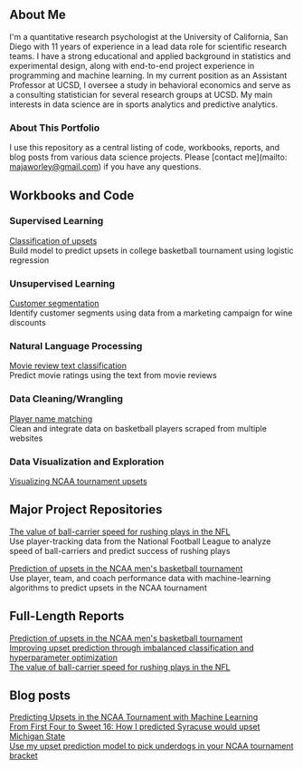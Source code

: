 ## About Me
I'm a quantitative research psychologist at the University of California, San Diego with 11 years of experience in a lead data role for scientific research teams. I have a strong educational and applied background in statistics and experimental design, along with end-to-end project experience in programming and machine learning. In my current position as an Assistant Professor at UCSD, I oversee a study in behavioral economics and serve as a consulting statistician for several research groups at UCSD. My main interests in data science are in sports analytics and predictive analytics. 

### About This Portfolio
I use this repository as a central listing of code, workbooks, reports, and blog posts from various data science projects. Please [contact me](mailto: majaworley@gmail.com) if you have any questions.  

## Workbooks and Code

### Supervised Learning
[Classification of upsets](notebooks/classifying_upsets.ipynb)  
Build model to predict upsets in college basketball tournament using logistic regression

### Unsupervised Learning
[Customer segmentation](notebooks/customer_clustering.ipynb)  
Identify customer segments using data from a marketing campaign for wine discounts

### Natural Language Processing
[Movie review text classification](notebooks/review_classification.ipynb)  
Predict movie ratings using the text from movie reviews

### Data Cleaning/Wrangling
[Player name matching](notebooks/player_matching.ipynb)  
Clean and integrate data on basketball players scraped from multiple websites

### Data Visualization and Exploration
[Visualizing NCAA tournament upsets](notebooks/upset_visualization.ipynb)

## Major Project Repositories
[The value of ball-carrier speed for rushing plays in the NFL](https://github.com/mworles/nfl_tracking)  
Use player-tracking data from the National Football League to analyze speed of ball-carriers and predict success of rushing plays

[Prediction of upsets in the NCAA men's basketball tournament](https://github.com/mworles/bracket_vision)  
Use player, team, and coach performance data with machine-learning algorithms to predict upsets in the NCAA tournament

## Full-Length Reports
[Prediction of upsets in the NCAA men's basketball tournament](reports/upset_prediction_1_report.pdf)  
[Improving upset prediction through imbalanced classification and hyperparameter optimization](reports/upset_prediction_2_report.pdf)  
[The value of ball-carrier speed for rushing plays in the NFL](reports/nfl_tracking_1.pdf)


## Blog posts
[Predicting Upsets in the NCAA Tournament with Machine Learning](https://towardsdatascience.com/predicting-upsets-in-the-ncaa-tournament-with-machine-learning-816fecf41f01?source=friends_link&sk=b3590066d81db17f861ddc76da358e13)  
[From First Four to Sweet 16: How I predicted Syracuse would upset Michigan State](https://towardsdatascience.com/from-first-four-to-sweet-16-how-i-predicted-syracuse-would-upset-michigan-state-32fc95c96fa4?source=friends_link&sk=5c8890c53c838a154288c52183af0ae3)  
[Use my upset prediction model to pick underdogs in your NCAA tournament bracket](https://towardsdatascience.com/use-my-upset-prediction-model-to-pick-underdogs-in-your-ncaa-tournament-bracket-87c4aa3935f5?source=friends_link&sk=aa4bbb08d41a35ca6e40d984945b646f)  
